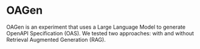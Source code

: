 # OAGen
OAGen is an experiment that uses a Large Language Model to generate OpenAPI Specification (OAS). We tested two approaches: with and without Retrieval Augmented Generation (RAG).
